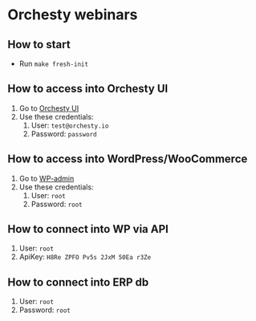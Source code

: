 # Orchesty webinars

## How to start
- Run `make fresh-init`

## How to access into Orchesty UI
1. Go to [Orchesty UI](http://127.0.0.10:85)
2. Use these credentials:
   1. User: `test@orchesty.io`
   2. Password: `password`

## How to access into WordPress/WooCommerce
1. Go to [WP-admin](http://127.0.0.10:80/wp-admin)
2. Use these credentials:
   1. User: `root` 
   2. Password: `root`

## How to connect into WP via API
1. User: `root`
2. ApiKey: `H8Re ZPFO Pv5s 2JxM 50Ea r3Ze`

## How to connect into ERP db
1. User: `root`
2. Password: `root`

